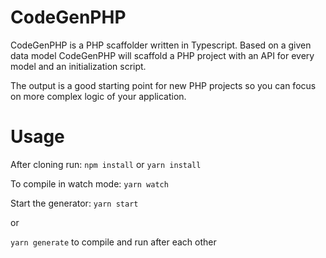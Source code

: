 # CodeGenPHP 

CodeGenPHP is a PHP scaffolder written in Typescript. Based on a given data model CodeGenPHP will scaffold a PHP project with an API for every model and an initialization script. 

The output is a good starting point for new PHP projects so you can focus on more complex logic of your application. 

# Usage 

After cloning run: 
`npm install` or `yarn install`

To compile in watch mode: 
`yarn watch`

Start the generator: 
`yarn start` 

or 

`yarn generate` to compile and run after each other